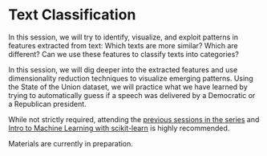 # Text Classification

In this session, we will try to identify, visualize, and exploit patterns in features extracted from text: Which texts are more similar? Which are different? Can we use these features to classify texts into categories?

In this session, we will dig deeper into the extracted features and use dimensionality reduction techniques to visualize emerging patterns. Using the State of the Union dataset, we will practice what we have learned by trying to automatically guess if a speech was delivered by a Democratic or a Republican president.

While not strictly required, attending the [previous sessions in the series](https://git.dartmouth.edu/lib-digital-strategies/RDS/workshops/text-analysis/text-analysis-with-python) and [Intro to Machine Learning with scikit-learn](https://git.dartmouth.edu/lib-digital-strategies/RDS/workshops/machine-learning/intro-to-machine-learning-with-scikit-learn) is highly recommended.


Materials are currently in preparation.